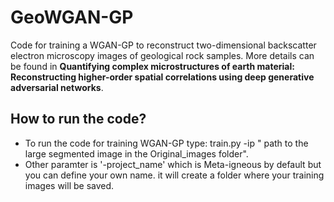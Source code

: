 # GeoWGAN-GP
Code for training a WGAN-GP to reconstruct two-dimensional backscatter electron microscopy images of geological rock samples. More details can be found in **Quantifying complex microstructures of earth material: Reconstructing higher-order spatial correlations using deep generative adversarial networks**.

## How to run the code?
* To run the code for training WGAN-GP type: train.py  -ip " path to the large segmented image in the Original_images folder".
* Other paramter is '-project_name' which is Meta-igneous by default but you can define your own name. it will create a folder where your training images will be saved.


